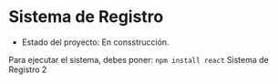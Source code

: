 <h1>Sistema de Registro</h1>

- Estado del proyecto: En consstrucción.

Para ejecutar el sistema, debes poner:
``` npm install react ```
Sistema de Registro 2
